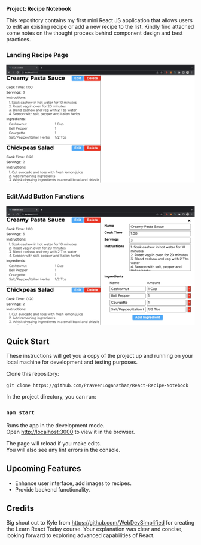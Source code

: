 **Project: Recipe Notebook**

This repository contains my first mini React JS application that allows users to edit an existing recipe or add a new recipe to the list. Kindly find attached some notes on the thought process behind component design and best practices.

### Landing Recipe Page
![Landing Recipe Page](images/landing-recipe-page.jpg)

### Edit/Add Button Functions
![Edit/Add Button Functions](images/edit-add-button-functions.jpg)

## Quick Start

These instructions will get you a copy of the project up and running on your local machine for development and testing purposes.

Clone this repository:

```
git clone https://github.com/PraveenLoganathan/React-Recipe-Notebook
```

In the project directory, you can run:

### `npm start`

Runs the app in the development mode.<br>
Open [http://localhost:3000](http://localhost:3000) to view it in the browser.

The page will reload if you make edits.<br>
You will also see any lint errors in the console.

## Upcoming Features

- Enhance user interface, add images to recipes.
- Provide backend functionality.

## Credits

Big shout out to Kyle from https://github.com/WebDevSimplified for creating the Learn React Today course. Your explanation was clear and concise, looking forward to exploring advanced capabilities of React.
